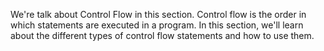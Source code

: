 We're talk about Control Flow in this section. Control flow is the order in which statements are executed in a program. In this section, we'll learn about the different types of control flow statements and how to use them.